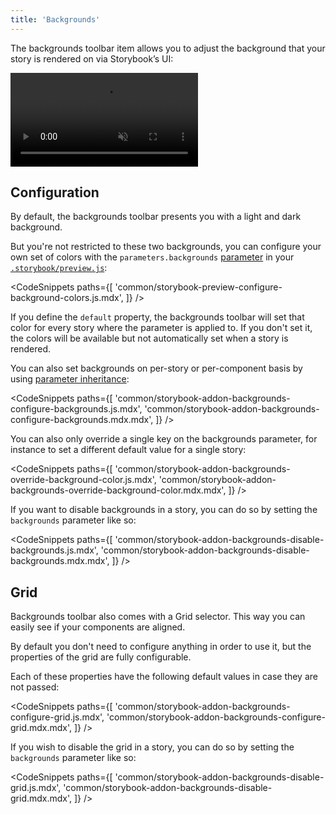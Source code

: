 ```yaml
---
title: 'Backgrounds'
---
```


The backgrounds toolbar item allows you to adjust the background that your story is rendered on via Storybook’s UI:

<video autoPlay muted playsInline loop>
  <source
    src="addon-backgrounds-optimized.mp4"
    type="video/mp4"
  />
</video>

## Configuration

By default, the backgrounds toolbar presents you with a light and dark background.

But you're not restricted to these two backgrounds, you can configure your own set of colors with the `parameters.backgrounds` [parameter](../writing-stories/parameters.md) in your [`.storybook/preview.js`](../configure/overview.md#configure-story-rendering):

<!-- prettier-ignore-start -->

<CodeSnippets
  paths={[
    'common/storybook-preview-configure-background-colors.js.mdx',
  ]}
/>

<!-- prettier-ignore-end -->

If you define the `default` property, the backgrounds toolbar will set that color for every story where the parameter is applied to. If you don't set it, the colors will be available but not automatically set when a story is rendered.

You can also set backgrounds on per-story or per-component basis by using [parameter inheritance](../writing-stories/parameters.md#component-parameters):

<!-- prettier-ignore-start -->

<CodeSnippets
  paths={[
    'common/storybook-addon-backgrounds-configure-backgrounds.js.mdx',
    'common/storybook-addon-backgrounds-configure-backgrounds.mdx.mdx',
  ]}
/>

<!-- prettier-ignore-end -->

You can also only override a single key on the backgrounds parameter, for instance to set a different default value for a single story:

<!-- prettier-ignore-start -->

<CodeSnippets
  paths={[
    'common/storybook-addon-backgrounds-override-background-color.js.mdx',
    'common/storybook-addon-backgrounds-override-background-color.mdx.mdx',
  ]}
/>

<!-- prettier-ignore-end -->

If you want to disable backgrounds in a story, you can do so by setting the `backgrounds` parameter like so:

<!-- prettier-ignore-start -->

<CodeSnippets
  paths={[
    'common/storybook-addon-backgrounds-disable-backgrounds.js.mdx',
    'common/storybook-addon-backgrounds-disable-backgrounds.mdx.mdx',
  ]}
/>

<!-- prettier-ignore-end -->

## Grid

Backgrounds toolbar also comes with a Grid selector. This way you can easily see if your components are aligned.

By default you don't need to configure anything in order to use it, but the properties of the grid are fully configurable. 

Each of these properties have the following default values in case they are not passed:

<!-- prettier-ignore-start -->

<CodeSnippets
  paths={[
    'common/storybook-addon-backgrounds-configure-grid.js.mdx',
    'common/storybook-addon-backgrounds-configure-grid.mdx.mdx',
  ]}
/>

<!-- prettier-ignore-end -->

If you wish to disable the grid in a story, you can do so by setting the `backgrounds` parameter like so:

<!-- prettier-ignore-start -->

<CodeSnippets
  paths={[
    'common/storybook-addon-backgrounds-disable-grid.js.mdx',
    'common/storybook-addon-backgrounds-disable-grid.mdx.mdx',
  ]}
/>

<!-- prettier-ignore-end -->